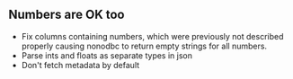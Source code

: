 ## Numbers are OK too

* Fix columns containing numbers, which were previously not described properly causing nonodbc to return empty strings for all numbers.
* Parse ints and floats as separate types in json
* Don't fetch metadata by default
